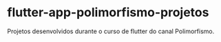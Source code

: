 # flutter-app-polimorfismo-projetos
Projetos desenvolvidos durante o curso de flutter do canal Polimorfismo.
